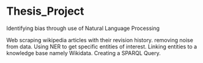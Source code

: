 # Thesis_Project

Identifying bias through use of Natural Language Processing

Web scraping wikipedia articles with their revision history.
removing noise from data.
Using NER to get specific entities of interest.
Linking entities to a knowledge base namely Wikidata.
Creating a SPARQL Query.
